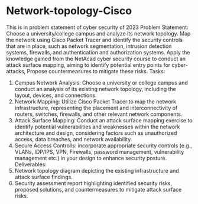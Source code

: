 # Network-topology-Cisco
This is in problem statement of cyber security of 2023
Problem Statement: Choose a university/college campus and analyze its network topology. Map the network using Cisco Packet Tracer and identify the security controls that are in place, such as network segmentation, intrusion detection systems, firewalls, and authentication and authorization systems. Apply the knowledge gained from the NetAcad cyber security course to conduct an attack surface mapping, aiming to identify potential entry points for cyber-attacks, Propose countermeasures to mitigate these risks.
Tasks:
1. Campus Network Analysis: Choose a university or college campus and conduct an analysis of its existing network topology, including the layout, devices, and connections.
2. Network Mapping: Utilize Cisco Packet Tracer to map the network infrastructure, representing the placement and interconnectivity of routers, switches, firewalls, and other relevant network components.
3. Attack Surface Mapping: Conduct an attack surface mapping exercise to identify potential vulnerabilities and weaknesses within the network architecture and design, considering factors such as unauthorized access, data breaches, and network availability.
4. Secure Access Controlls: incorporate appropriate security controls (e.g., VLANs, IDP/IPS, VPN, Firewalls, password management, vulnerability management etc.) in your design to enhance security posture.
Deliverables:
1. Network topology diagram depicting the existing infrastructure and attack surface findings.
2. Security assessment report highlighting identified security risks, proposed solutions, and countermeasures to mitigate attack surface risks.
